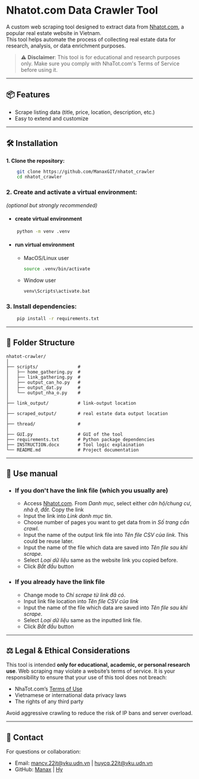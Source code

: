 
# Nhatot.com Data Crawler Tool

A custom web scraping tool designed to extract data from [Nhatot.com](https://nhatot.com), a popular real estate website in Vietnam.<br>
This tool helps automate the process of collecting real estate data for research, analysis, or data enrichment purposes.

> ⚠️ **Disclaimer**: This tool is for educational and research purposes only. Make sure you comply with NhaTot.com's Terms of Service before using it.

---

## 📦 Features

- Scrape listing data (title, price, location, description, etc.)
- Easy to extend and customize

---

## 🛠 Installation

<b>1. Clone the repository:</b>

```bash
    git clone https://github.com/ManaxGIT/nhatot_crawler
    cd nhatot_crawler
```

### 2. Create and activate a virtual environment:
*(optional but strongly recommended)*

* #### create virtual environment
```bash
    python -m venv .venv
```
* #### run virtual environment
    * MacOS/Linux user
        ```bash
        source .venv/bin/activate
        ```
    * Window user
        ```bash
        venv\Scripts\activate.bat
        ```

### 3. Install dependencies:

```bash
    pip install -r requirements.txt
```

---

## 📁 Folder Structure

```
nhatot-crawler/
│
├── scripts/               # 
│   ├── home_gathering.py  #
│   ├── link_gathering.py  #
│   ├── output_can_ho.py   # 
│   ├── output_dat.py      # 
│   └── output_nha_o.py    # 
│
├── link_output/           # link-output location
│
├── scraped_output/        # real estate data output location
│
├── thread/                # 
│
├── GUI.py                 # GUI of the tool
├── requirements.txt       # Python package dependencies
├── INSTRUCTION.docx       # Tool logic explaination
└── README.md              # Project documentation
```

---

## 🚀 Use manual
* ### If you don't have the link file (which you usually are)
  - Access [Nhatot.com](https://nhatot.com). From *Danh mục*, select either *căn hộ/chung cư*, *nhà ở*, *đẩt*. Copy the link
  - Input the link into *Link danh mục tin*.
  - Choose number of pages you want to get data from in *Số trang cần crawl*.
  - Input the name of the output link file into *Tên file CSV của link*. This could be reuse later.
  - Input the name of the file which data are saved into *Tên file sau khi scrape*.
  - Select *Loại dữ liệu* same as the website link you copied before.
  - Click *Bắt đầu* button

* ### If you already have the link file
  - Change mode to *Chỉ scrape từ link đã có*.
  - Input link file location into *Tên file CSV của link*
  - Input the name of the file which data are saved into *Tên file sau khi scrape*.
  - Select *Loại dữ liệu* same as the inputted link file.
  - Click *Bắt đầu* button

---

## ⚖️ Legal & Ethical Considerations

This tool is intended **only for educational, academic, or personal research use**. Web scraping may violate a website’s terms of service. It is your responsibility to ensure that your use of this tool does not breach:

- NhaTot.com’s [Terms of Use](https://nhatot.com/terms)
- Vietnamese or international data privacy laws
- The rights of any third party

Avoid aggressive crawling to reduce the risk of IP bans and server overload.

---

## 📧 Contact

For questions or collaboration:
- Email: mancv.22it@vku.udn.vn | huycq.22it@vku.udn.vn
- GitHub: [Manax](https://github.com/ManaxGIT/) | [Hy](https://github.com/huycq2004)

